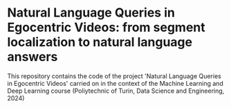 # Natural Language Queries in Egocentric Videos: from segment localization to natural language answers
This repository contains the code of the project 'Natural Language Queries in Egocentric Videos' carried on in the context of the Machine Learning and Deep Learning course (Poliytechnic of  Turin, Data Science and Engineering, 2024)
